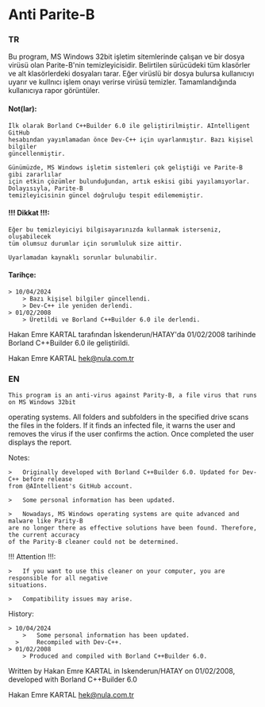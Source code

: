 # Anti Parite-B

### TR

Bu program, MS Windows 32bit işletim sitemlerinde çalışan ve bir dosya virüsü 
olan Parite-B'nin temizleyicisidir. Belirtilen sürücüdeki tüm klasörler ve alt 
klasörlerdeki dosyaları tarar. Eğer virüslü bir dosya bulursa kullanıcıyı uyarır 
ve kullnıcı işlem onayı verirse virüsü temizler. Tamamlandığında kullanıcıya 
rapor görüntüler.

#### Not(lar):

	İlk olarak Borland C++Builder 6.0 ile geliştirilmiştir. AIntelligent GitHub
	hesabından yayımlamadan önce Dev-C++ için uyarlanmıştır. Bazı kişisel bilgiler
	güncellenmiştir. 

	Günümüzde, MS Windows işletim sistemleri çok geliştiği ve Parite-B gibi zararlılar 
	için etkin çözümler bulunduğundan, artık eskisi gibi yayılamıyorlar. Dolayısıyla, Parite-B
	temizleyicisinin güncel doğruluğu tespit edilememiştir.

#### !!! Dikkat !!!: 
		
	Eğer bu temizleyiciyi bilgisayarınızda kullanmak isterseniz, oluşabilecek
	tüm olumsuz durumlar için sorumluluk size aittir.

	Uyarlamadan kaynaklı sorunlar bulunabilir.

#### Tarihçe:

	> 10/04/2024
   		> Bazı kişisel bilgiler güncellendi.
   		> Dev-C++ ile yeniden derlendi.
	> 01/02/2008
   		> Üretildi ve Borland C++Builder 6.0 ile derlendi.

Hakan Emre KARTAL tarafından İskenderun/HATAY'da 01/02/2008 tarihinde
Borland C++Builder 6.0 ile geliştirildi.

Hakan Emre KARTAL
hek@nula.com.tr 

### EN

	This program is an anti-virus against Parity-B, a file virus that runs on MS Windows 32bit 
operating systems. All folders and subfolders in the specified drive scans the files in the 
folders. If it finds an infected file, it warns the user and removes the virus if the user 
confirms the action. Once completed the user displays the report.

Notes:
	
	> 	Originally developed with Borland C++Builder 6.0. Updated for Dev-C++ before release 
	from @AIntellient's GitHub account.

	>	Some personal information has been updated.

	>	Nowadays, MS Windows operating systems are quite advanced and malware like Parity-B 
	are no longer there as effective solutions have been found. Therefore, the current accuracy 
	of the Parity-B cleaner could not be determined.

!!! Attention !!!:

	>	If you want to use this cleaner on your computer, you are responsible for all negative 
	situations.

	>	Compatibility issues may arise.

History:
	
	> 10/04/2024
    	>	Some personal information has been updated.
      > 	Recompiled with Dev-C++.
	> 01/02/2008
     	> Produced and compiled with Borland C++Builder 6.0.

Written by Hakan Emre KARTAL in Iskenderun/HATAY on 01/02/2008,
developed with Borland C++Builder 6.0

Hakan Emre KARTAL
hek@nula.com.tr 

